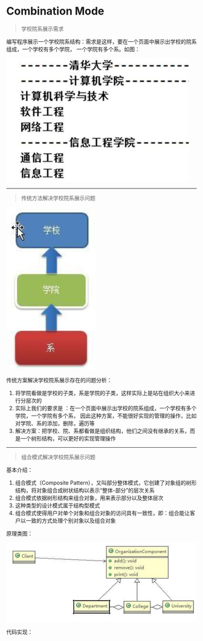 # Combination Mode

> 学校院系展示需求

编写程序展示一个学校院系结构：需求是这样，要在一个页面中展示出学校的院系组成，一个学校有多个学院， 一个学院有多个系。如图：

![组合模式项目需求](./PictureMaterial/组合模式项目需求.png)

---

> 传统方法解决学校院系展示问题

![传统方法解决学校院系问题](./PictureMaterial/传统方法解决学校院系问题.png)

传统方案解决学校院系展示存在的问题分析：

1. 将学院看做是学校的子类，系是学院的子类，这样实际上是站在组织大小来进行分层次的
2. 实际上我们的要求是 ：在一个页面中展示出学校的院系组成，一个学校有多个学院，一个学院有多个系， 因此这种方案，不能很好实现的管理的操作，比如对学院、系的添加，删除，遍历等
3. 解决方案：把学校、院、系都看做是组织结构，他们之间没有继承的关系，而是一个树形结构，可以更好的实现管理操作

---

> 组合模式解决学校院系展示问题

基本介绍：

1. 组合模式（Composite Pattern），又叫部分整体模式，它创建了对象组的树形结构，将对象组合成树状结构以表示“整体-部分”的层次关系
2. 组合模式依据树形结构来组合对象，用来表示部分以及整体层次
3. 这种类型的设计模式属于结构型模式
4. 组合模式使得用户对单个对象和组合对象的访问具有一致性，即：组合能让客户以一致的方式处理个别对象以及组合对象

原理类图：

![组合模式解决学校院系问题原理类图](./PictureMaterial/组合模式解决学校院系问题原理类图.png)

代码实现：

```java

```


